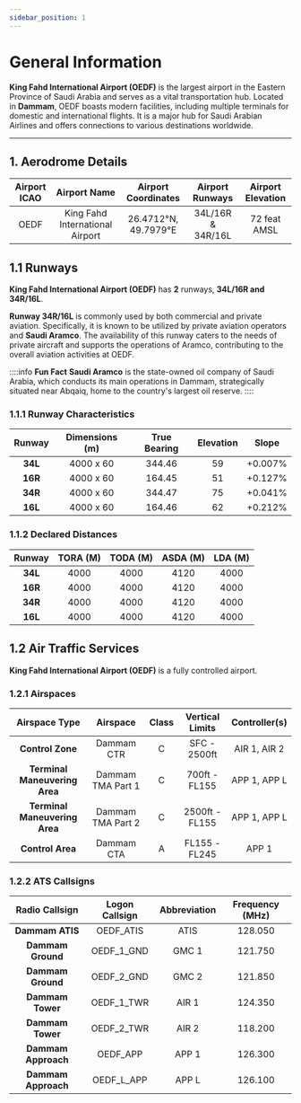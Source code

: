 ```yaml
---
sidebar_position: 1
---
```

# General Information

**King Fahd International Airport (OEDF)** is the largest airport in the Eastern Province of Saudi Arabia and serves as a vital transportation hub. Located in **Dammam**, OEDF boasts modern facilities, including multiple terminals for domestic and international flights. It is a major hub for Saudi Arabian Airlines and offers connections to various destinations worldwide.

---

## 1.   Aerodrome Details

| **Airport ICAO** |           Airport Name          |  Airport Coordinates  |  Airport Runways  | Airport Elevation |
|:---------------------:|:-------------------------------:|:---------------------:|:-----------------:|:-----------------:|
|          OEDF         | King Fahd International Airport | 26.4712°N, 49.7979°E | 34L/16R & 34R/16L |    72 feat AMSL   |

## 1.1  Runways

**King Fahd International Airport (OEDF)** has **2** runways, **34L/16R and 34R/16L**. 

**Runway 34R/16L** is commonly used by both commercial and private aviation. Specifically, it is known to be utilized by private aviation operators and **Saudi Aramco**. The availability of this runway caters to the needs of private aircraft and supports the operations of Aramco, contributing to the overall aviation activities at OEDF.

::::info **Fun Fact**
**Saudi Aramco** is the state-owned oil company of Saudi Arabia, which conducts its main operations in Dammam, strategically situated near Abqaiq, home to the country's largest oil reserve.
::::

### 1.1.1   Runway Characteristics

|  Runway | Dimensions (m) | True Bearing | Elevation |  Slope  |
|:-------:|:--------------:|:------------:|:---------:|:-------:|
| **34L** |    4000 x 60   |    344.46    |     59    | +0.007% |
| **16R** |    4000 x 60   |    164.45    |     51    | +0.127% |
| **34R** |    4000 x 60   |    344.47    |     75    | +0.041% |
| **16L** |    4000 x 60   |    164.46    |     62    | +0.212% |

### 1.1.2   Declared Distances

| **Runway** | **TORA (M)** | **TODA (M)** | **ASDA (M)** | **LDA (M)** |
|:----------:|:------------:|:------------:|:------------:|:-----------:|
|   **34L**  |     4000     |     4000     |     4120     |     4000    |
|   **16R**  |     4000     |     4000     |     4120     |     4000    |
|   **34R**  |     4000     |     4000     |     4120     |     4000    |
|   **16L**  |     4000     |     4000     |     4120     |     4000    |

## 1.2  Air Traffic Services

**King Fahd International Airport (OEDF)** is a fully controlled airport.

### 1.2.1   Airspaces

|       **Airspace Type**       |    **Airspace**   | **Class** | **Vertical Limits** |          **Controller(s)**          |
|:-----------------------------:|:-----------------:|:------------------:|:-------------------:|:--------------------------------:|
|        **Control Zone**       |     Dammam CTR    |     C    |     SFC - 2500ft    |     AIR 1, AIR 2     |
| **Terminal Maneuvering Area** | Dammam TMA Part 1 |     C    |    700ft - FL155    |  APP 1, APP L |
| **Terminal Maneuvering Area** | Dammam TMA Part 2 |     C    |    2500ft - FL155   | APP 1, APP L |
|        **Control Area**       |     Dammam CTA    |      A     |    FL155 - FL245    |  APP 1       |

### 1.2.2    ATS Callsigns

|  **Radio Callsign** | **Logon Callsign** | **Abbreviation** | **Frequency (MHz)** |
|:-------------------:|:------------------:|:----------------:|:-------------------:|
|   **Dammam ATIS**   |      OEDF_ATIS     |       ATIS       |       128.050       |
|  **Dammam Ground**  |     OEDF_1_GND     |       GMC 1      |       121.750       |
|  **Dammam Ground**  |     OEDF_2_GND     |       GMC 2      |       121.850       |
|   **Dammam Tower**  |     OEDF_1_TWR     |       AIR 1      |       124.350       |
|   **Dammam Tower**  |     OEDF_2_TWR     |       AIR 2      |       118.200       |
| **Dammam Approach** |      OEDF_APP      |       APP 1      |       126.300       |
| **Dammam Approach** |     OEDF_L_APP     |       APP L      |       126.100       |
